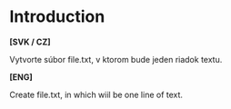 
# Introduction

**[SVK / CZ]**

Vytvorte súbor file.txt, v ktorom bude jeden riadok textu.

**[ENG]**

Create file.txt, in which wiil be one line of text.